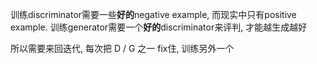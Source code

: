 训练discriminator需要一些**好的**negative example, 而现实中只有positive example. 
训练generator需要一个**好的**discriminator来评判, 才能越生成越好

所以需要来回迭代, 每次把 D / G 之一 fix住, 训练另外一个